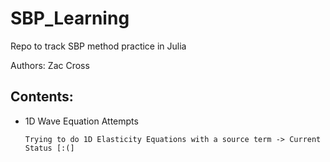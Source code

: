 # SBP_Learning
Repo to track SBP method practice in Julia

Authors: Zac Cross

## Contents:
* 1D Wave Equation Attempts

      Trying to do 1D Elasticity Equations with a source term -> Current Status [:(]
